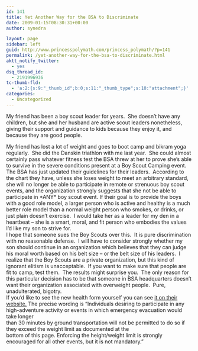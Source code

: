 ```yaml
---
id: 141
title: Yet Another Way for the BSA to Discriminate
date: 2009-01-15T08:30:31+00:00
author: synedra

layout: page
sidebar: left
guid: http://www.princesspolymath.com/princess_polymath/?p=141
permalink: /yet-another-way-for-the-bsa-to-discriminate.html
aktt_notify_twitter:
  - yes
dsq_thread_id:
  - 2191996936
tc-thumb-fld:
  - 'a:2:{s:9:"_thumb_id";b:0;s:11:"_thumb_type";s:10:"attachment";}'
categories:
  - Uncategorized
---
```

My friend has been a boy scout leader for years.  She doesn&#8217;t have any children, but she and her husband are active scout leaders nonetheless, giving their support and guidance to kids because they enjoy it, and because they are good people. 

<div>
</div>

<div>
  My friend has lost a lot of weight and goes to boot camp and bikram yoga regularly.  She did the Danskin triathlon with me last year.  She could almost certainly pass whatever fitness test the BSA threw at her to prove she&#8217;s able to survive in the severe conditions present at a Boy Scout Camping event.
</div>

<div>
</div>

<div>
  The BSA has just updated their guidelines for their leaders.  According to the chart they have, unless she loses weight to meet an arbitrary standard, she will no longer be able to participate in remote or strenuous boy scout events, and the organization strongly suggests that she not be able to participate in *ANY* boy scout event. If their goal is to provide the boys with a good role model, a larger person who is active and healthy is a much better role model than a normal weight person who smokes, or drinks, or just plain doesn&#8217;t exercise.  I would take her as a leader for my den in a heartbeat &#8211; she is a smart, moral, and fit person who embodies the values I&#8217;d like my son to strive for.
</div>

<div>
</div>

<div>
  I hope that someone sues the Boy Scouts over this.  It is pure discrimination with no reasonable defense.  I will have to consider strongly whether my son should continue in an organization which believes that they can judge his moral worth based on his belt size &#8211; or the belt size of his leaders.  I realize that the Boy Scouts are a private organization, but this kind of ignorant elitism is unacceptable.  If you want to make sure that people are fit to camp, test them.  The results might surprise you.  The only reason for this particular decision has to be that someone in BSA headquarters doesn&#8217;t want their organization associated with overweight people.  Pure, unadulterated, bigotry.
</div>

<div>
</div>

<div>
  If you&#8217;d like to see the new health form yourself you can see <a href="http://www.scouting.org/filestore/pdf/34605_Letter.pdf">it on their website.</a> The precise wording is &#8220;Individuals desiring to participate in any high-adventure activity or events in which emergency evacuation would take longer<br /> than 30 minutes by ground transportation will not be permitted to do so if they exceed the weight limit as documented at the<br /> bottom of this page. Enforcing the height/weight limit is strongly encouraged for all other events, but it is not mandatory.&#8221;
</div>

<div>
</div>